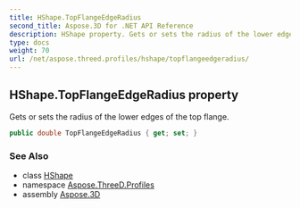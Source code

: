 ```yaml
---
title: HShape.TopFlangeEdgeRadius
second_title: Aspose.3D for .NET API Reference
description: HShape property. Gets or sets the radius of the lower edges of the top flange
type: docs
weight: 70
url: /net/aspose.threed.profiles/hshape/topflangeedgeradius/
---
```

## HShape.TopFlangeEdgeRadius property

Gets or sets the radius of the lower edges of the top flange.

```csharp
public double TopFlangeEdgeRadius { get; set; }
```

### See Also

* class [HShape](../)
* namespace [Aspose.ThreeD.Profiles](../../../aspose.threed.profiles/)
* assembly [Aspose.3D](../../../)


